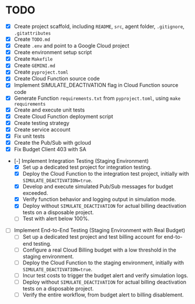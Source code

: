 # TODO

- [x] Create project scaffold, including `README`, `src`, agent folder, `.gitignore`, `.gitattributes`
- [x] Create `TODO.md`
- [x] Create `.env` and point to a Google Cloud project
- [x] Create environment setup script
- [x] Create `Makefile`
- [x] Create `GEMINI.md`
- [x] Create `pyproject.toml`
- [x] Create Cloud Function source code
- [x] Implement SIMULATE_DEACTIVATION flag in Cloud Function source code
- [x] Generate Function `requirements.txt` from `pyproject.toml`, using `make requirements`
- [x] Create and execute unit tests
- [x] Create Cloud Function deployment script
- [x] Create testing strategy
- [x] Create service account
- [x] Fix unit tests
- [x] Create the Pub/Sub with gcloud
- [x] Fix Budget Client 403 with SA
- [-] Implement Integration Testing (Staging Environment)
    - [x] Set up a dedicated test project for integration testing.
    - [x] Deploy the Cloud Function to the integration test project, initially with `SIMULATE_DEACTIVATION=true`.
    - [x] Develop and execute simulated Pub/Sub messages for budget exceeded.
    - [x] Verify function behavior and logging output in simulation mode.
    - [x] Deploy without `SIMULATE_DEACTIVATION` for actual billing deactivation tests on a disposable project.
    - [ ] Test with alert below 100%.
- [ ] Implement End-to-End Testing (Staging Environment with Real Budget)
    - [ ] Set up a dedicated test project and test billing account for end-to-end testing.
    - [ ] Configure a real Cloud Billing budget with a low threshold in the staging environment.
    - [ ] Deploy the Cloud Function to the staging environment, initially with `SIMULATE_DEACTIVATION=true`.
    - [ ] Incur test costs to trigger the budget alert and verify simulation logs.
    - [ ] Deploy without `SIMULATE_DEACTIVATION` for actual billing deactivation tests on a disposable project.
    - [ ] Verify the entire workflow, from budget alert to billing disablement.
